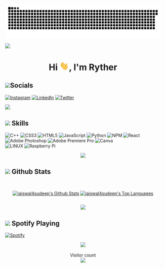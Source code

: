   <p  align="center">
 
![snake gif](https://github.com/TekyaygilFethi/TekyaygilFethi/blob/output/github-contribution-grid-snake.svg)

<img src="https://user-images.githubusercontent.com/73097560/115834477-dbab4500-a447-11eb-908a-139a6edaec5c.gif">    


<h1 align="center">Hi <img src="https://raw.githubusercontent.com/ABSphreak/ABSphreak/master/gifs/Hi.gif" width="30px">, I'm Ryther</h1>




<p  align="center">

## <img src="https://media2.giphy.com/media/v1.Y2lkPTc5MGI3NjExeGF6aWR0OHgxYnN4dmF0bWRmejBkdjU2empyc3Vob3JiaW83ZThnYiZlcD12MV9pbnRlcm5hbF9naWZfYnlfaWQmY3Q9Zw/byBW33fATquoN0djNo/giphy.gif" width=25px>Socials
    

[![Instagram](https://img.shields.io/badge/Instagram-%23E4405F.svg?logo=Instagram&logoColor=white)](https://www.instagram.com/rodrigopalaciossalas/) 
[![LinkedIn](https://img.shields.io/badge/LinkedIn-%230077B5.svg?logo=linkedin&logoColor=white)]([www.linkedin.com/in/rodrigo-miguel-palacios-salas-0688a735a](https://www.linkedin.com/in/rodrigo-miguel-palacios-salas-0688a735a/)) 
[![Twitter](https://img.shields.io/badge/Twitter-%231DA1F2.svg?logo=Twitter&logoColor=white)](https://x.com/Ryhter_?t=bTAjrIh42wxIFlydmOsokA&s=09) 

<img src="https://user-images.githubusercontent.com/73097560/115834477-dbab4500-a447-11eb-908a-139a6edaec5c.gif">             
<br>


 ## <img src="https://media2.giphy.com/media/QssGEmpkyEOhBCb7e1/giphy.gif?cid=ecf05e47a0n3gi1bfqntqmob8g9aid1oyj2wr3ds3mg700bl&rid=giphy.gif" width ="25"> <b>  Skills</b> 
![C++](https://img.shields.io/badge/c++-%2300599C.svg?style=flat&logo=c%2B%2B&logoColor=white) 
![CSS3](https://img.shields.io/badge/css3-%231572B6.svg?style=flat&logo=css3&logoColor=white) 
![HTML5](https://img.shields.io/badge/html5-%23E34F26.svg?style=flat&logo=html5&logoColor=white) 
![JavaScript](https://img.shields.io/badge/javascript-%23323330.svg?style=flat&logo=javascript&logoColor=%23F7DF1E) 
![Python](https://img.shields.io/badge/python-3670A0?style=flat&logo=python&logoColor=ffdd54) 
![NPM](https://img.shields.io/badge/NPM-%23000000.svg?style=flat&logo=npm&logoColor=white) 
![React](https://img.shields.io/badge/react-%2320232a.svg?style=flat&logo=react&logoColor=%2361DAFB) 
![Adobe Photoshop](https://img.shields.io/badge/adobephotoshop-%2331A8FF.svg?style=flat&logo=adobephotoshop&logoColor=white) 
![Adobe Premiere Pro](https://img.shields.io/badge/Adobe%20Premiere%20Pro-9999FF.svg?style=flat&logo=Adobe%20Premiere%20Pro&logoColor=white) 
![Canva](https://img.shields.io/badge/Canva-%2300C4CC.svg?style=flat&logo=Canva&logoColor=white) 	
![LINUX](https://img.shields.io/badge/Linux-FCC624?style=flat&logo=linux&logoColor=black) 
![Raspberry Pi](https://img.shields.io/badge/-RaspberryPi-C51A4A?style=flat&logo=Raspberry-Pi)


<p  align="center">
<img src="https://user-images.githubusercontent.com/73097560/115834477-dbab4500-a447-11eb-908a-139a6edaec5c.gif">             
<br>

## <img src="https://media.giphy.com/media/iY8CRBdQXODJSCERIr/giphy.gif" width="35"><b> Github Stats </b>
<!--- stats & Trophy (start) -->
<p align="center">
  <!--- stats (start) -->
<table align="center">
<tr border="none">

<br/>

  <p  align="center">
    <a href="https://github.com/rodrigopalaciossalas/github-readme-stats"><img alt="jaiswal4sudeep's Github Stats" src="https://denvercoder1-github-readme-stats.vercel.app/api/?username=jaiswal4sudeep&show_icons=true&count_private=true&theme=react&hide_border=true&bg_color=1F222E&title_color=F85D7F&icon_color=F8D866" height="192px"/></a>
  <a href="https://github.com/rodrigopalaciossalas/github-readme-stats"><img alt="jaiswal4sudeep's Top Languages" src="https://github-readme-stats.vercel.app/api/top-langs/?username=jaiswal4sudeep&langs_count=8&layout=compact&theme=react&hide_border=true&bg_color=1F222E&title_color=F85D7F&icon_color=F8D866&hide=Jupyter%20Notebook" height="192px"/></a>
  
  



  </td>
</tr>
</table>
  <p  align="center">
<img src="https://user-images.githubusercontent.com/73097560/115834477-dbab4500-a447-11eb-908a-139a6edaec5c.gif">             
<br>


## <img src="https://media3.giphy.com/media/v1.Y2lkPTc5MGI3NjExdGxxbzJuMmhqczd6MG45eW1ncHBjNWsxMjNrbmMybmQ0bGo1eWZyZCZlcD12MV9pbnRlcm5hbF9naWZfYnlfaWQmY3Q9Zw/EFGXDUBXcUd131C0CR/giphy.gif" width ="25"> <b>  Spotify Playing</b> 

<p  align="center">
  
  [![Spotify](https://readme-spotify.warengonzaga.com/api/spotify)](https://open.spotify.com/user/2og1i0hr1qhoflalno5c1rrr6?si=d21c1e3c16274ac3)

</p>

 
<p  align="center">
  <img src="https://user-images.githubusercontent.com/73097560/115834477-dbab4500-a447-11eb-908a-139a6edaec5c.gif">   
</p>


<p align="center"> 
  Visitor count<br>
  <img src="https://profile-counter.glitch.me/rodrigopalaciossalas/count.svg" />
</p>



